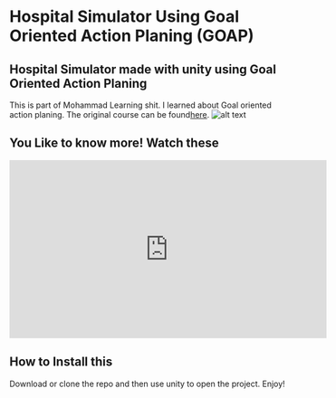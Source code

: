 
# Hospital Simulator Using Goal Oriented Action Planing (GOAP)

## Hospital Simulator made with unity using Goal Oriented Action Planing
This is part of Mohammad Learning shit. I learned about Goal oriented action planing. The original course can be found[here](https://www.udemy.com/share/102u723@3l6PY4JZjZ6-g2lM2dt6aQTpTs_9II4k3sBcJHVFAHYmVAXIw_jgEypn8_-cTSI=/).
![alt text](https://github.com/mohammad200h/HospitalSimulationGameGOAP/blob/main/Readme/Hospital.png?raw=true)

## You Like to know more! Watch these
<iframe width="560" height="315" src="https://www.youtube.com/embed/tdBWk2OVCWc" title="YouTube video player" frameborder="0" allow="accelerometer; autoplay; clipboard-write; encrypted-media; gyroscope; picture-in-picture" allowfullscreen></iframe>


## How to Install this
Download or clone the repo and then use unity to open the project. Enjoy!
